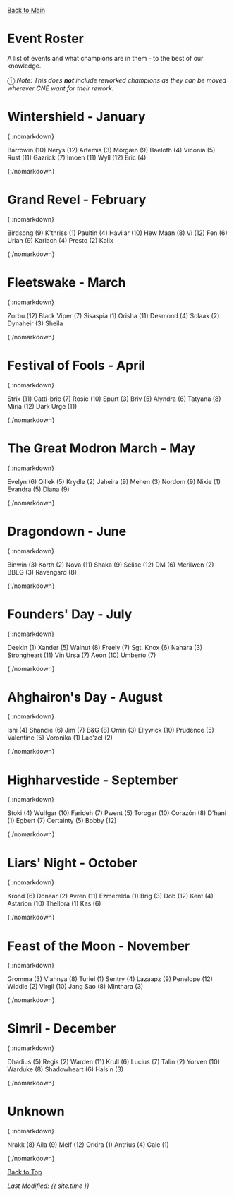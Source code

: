 [Back to Main](index.md)

# Event Roster

A list of events and what champions are in them - to the best of our knowledge.

<span style="font-size:1.2em;">ⓘ</span> *Note: This does **not** include reworked champions as they can be moved wherever CNE want for their rework.*

# Wintershield - January

{::nomarkdown}

<span class="eventRosterHolder">
<span class="eventRosterChampion" id="barrowin" style="background-image:url(images/portraits/barrowin.png)">Barrowin (10)</span>
<span class="eventRosterChampion" id="nerys" style="background-image:url(images/portraits/nerys.png)">Nerys (12)</span>
<span class="eventRosterChampion" id="artemis" style="background-image:url(images/portraits/artemis.png)">Artemis (3)</span>
<span class="eventRosterChampion" id="morgaen" style="background-image:url(images/portraits/morgaen.png)">Môrgæn (9)</span>
<span class="eventRosterChampion" id="baeloth" style="background-image:url(images/portraits/baeloth.png)">Baeloth (4)</span>
<span class="eventRosterChampion" id="viconia" style="background-image:url(images/portraits/viconia.png)">Viconia (5)</span>
<span class="eventRosterChampion" id="rust" style="background-image:url(images/portraits/rust.png)">Rust (11)</span>
<span class="eventRosterChampion" id="gazrick" style="background-image:url(images/portraits/gazrick.png)">Gazrick (7)</span>
<span class="eventRosterChampion" id="imoen" style="background-image:url(images/portraits/imoen.png)">Imoen (11)</span>
<span class="eventRosterChampion" id="wyll" style="background-image:url(images/portraits/wyll.png)">Wyll (12)</span>
<span class="eventRosterChampion" id="eric" style="background-image:url(images/portraits/eric.png)">Eric (4)</span>
</span>

{:/nomarkdown}

# Grand Revel - February

{::nomarkdown}

<span class="eventRosterHolder">
<span class="eventRosterChampion" id="birdsong" style="background-image:url(images/portraits/birdsong.png)">Birdsong (9)</span>
<span class="eventRosterChampion" id="kthriss" style="background-image:url(images/portraits/kthriss.png)">K'thriss (1)</span>
<span class="eventRosterChampion" id="paultin" style="background-image:url(images/portraits/paultin.png)">Paultin (4)</span>
<span class="eventRosterChampion" id="havilar" style="background-image:url(images/portraits/havilar.png)">Havilar (10)</span>
<span class="eventRosterChampion" id="hewmaan" style="background-image:url(images/portraits/hewmaan.png)">Hew Maan (8)</span>
<span class="eventRosterChampion" id="vi" style="background-image:url(images/portraits/vi.png)">Vi (12)</span>
<span class="eventRosterChampion" id="fen" style="background-image:url(images/portraits/fen.png)">Fen (6)</span>
<span class="eventRosterChampion" id="uriah" style="background-image:url(images/portraits/uriah.png)">Uriah (9)</span>
<span class="eventRosterChampion" id="karlach" style="background-image:url(images/portraits/karlach.png)">Karlach (4)</span>
<span class="eventRosterChampion" id="presto" style="background-image:url(images/portraits/presto.png)">Presto (2)</span>
<span class="eventRosterChampion" id="kalix" style="background-image:url(images/portraits/kalix.png)">Kalix</span>
</span>

{:/nomarkdown}

# Fleetswake - March

{::nomarkdown}

<span class="eventRosterHolder">
<span class="eventRosterChampion" id="zorbu" style="background-image:url(images/portraits/zorbu.png)">Zorbu (12)</span>
<span class="eventRosterChampion" id="blackviper" style="background-image:url(images/portraits/blackviper.png)">Black Viper (7)</span>
<span class="eventRosterChampion" id="sisaspia" style="background-image:url(images/portraits/sisaspia.png)">Sisaspia (1)</span>
<span class="eventRosterChampion" id="orisha" style="background-image:url(images/portraits/orisha.png)">Orisha (11)</span>
<span class="eventRosterChampion" id="desmond" style="background-image:url(images/portraits/desmond.png)">Desmond (4)</span>
<span class="eventRosterChampion" id="solaak" style="background-image:url(images/portraits/solaak.png)">Solaak (2)</span>
<span class="eventRosterChampion" id="dynaheir" style="background-image:url(images/portraits/dynaheir.png)">Dynaheir (3)</span>
<span class="eventRosterChampion" id="sheila" style="background-image:url(images/portraits/sheila.png)">Sheila</span>
</span>

{:/nomarkdown}

# Festival of Fools - April

{::nomarkdown}

<span class="eventRosterHolder">
<span class="eventRosterChampion" id="strix" style="background-image:url(images/portraits/strix.png)">Strix (11)</span>
<span class="eventRosterChampion" id="cattibrie" style="background-image:url(images/portraits/cattibrie.png)">Catti-brie (7)</span>
<span class="eventRosterChampion" id="rosie" style="background-image:url(images/portraits/rosie.png)">Rosie (10)</span>
<span class="eventRosterChampion" id="spurt" style="background-image:url(images/portraits/spurt.png)">Spurt (3)</span>
<span class="eventRosterChampion" id="briv" style="background-image:url(images/portraits/briv.png)">Briv (5)</span>
<span class="eventRosterChampion" id="alyndra" style="background-image:url(images/portraits/alyndra.png)">Alyndra (6)</span>
<span class="eventRosterChampion" id="tatyana" style="background-image:url(images/portraits/tatyana.png)">Tatyana (8)</span>
<span class="eventRosterChampion" id="miria" style="background-image:url(images/portraits/miria.png)">Miria (12)</span>
<span class="eventRosterChampion" id="darkurge" style="background-image:url(images/portraits/darkurge.png)">Dark Urge (11)</span>
</span>

{:/nomarkdown}

# The Great Modron March - May

{::nomarkdown}

<span class="eventRosterHolder">
<span class="eventRosterChampion" id="evelyn" style="background-image:url(images/portraits/evelyn.png)">Evelyn (6)</span>
<span class="eventRosterChampion" id="qillek" style="background-image:url(images/portraits/qillek.png)">Qillek (5)</span>
<span class="eventRosterChampion" id="krydle" style="background-image:url(images/portraits/krydle.png)">Krydle (2)</span>
<span class="eventRosterChampion" id="jaheira" style="background-image:url(images/portraits/jaheira.png)">Jaheira (9)</span>
<span class="eventRosterChampion" id="mehen" style="background-image:url(images/portraits/mehen.png)">Mehen (3)</span>
<span class="eventRosterChampion" id="nordom" style="background-image:url(images/portraits/nordom.png)">Nordom (9)</span>
<span class="eventRosterChampion" id="nixie" style="background-image:url(images/portraits/nixie.png)">Nixie (1)</span>
<span class="eventRosterChampion" id="evandra" style="background-image:url(images/portraits/evandra.png)">Evandra (5)</span>
<span class="eventRosterChampion" id="diana" style="background-image:url(images/portraits/diana.png)">Diana (9)</span>
</span>

{:/nomarkdown}

# Dragondown - June

{::nomarkdown}

<span class="eventRosterHolder">
<span class="eventRosterChampion" id="binwin" style="background-image:url(images/portraits/binwin.png)">Binwin (3)</span>
<span class="eventRosterChampion" id="korth" style="background-image:url(images/portraits/korth.png)">Korth (2)</span>
<span class="eventRosterChampion" id="nova" style="background-image:url(images/portraits/nova.png)">Nova (11)</span>
<span class="eventRosterChampion" id="shaka" style="background-image:url(images/portraits/shaka.png)">Shaka (9)</span>
<span class="eventRosterChampion" id="selise" style="background-image:url(images/portraits/selise.png)">Selise (12)</span>
<span class="eventRosterChampion" id="dm" style="background-image:url(images/portraits/dm.png)">DM (6)</span>
<span class="eventRosterChampion" id="merilwen" style="background-image:url(images/portraits/merilwen.png)">Merilwen (2)</span>
<span class="eventRosterChampion" id="bbeg" style="background-image:url(images/portraits/bbeg.png)">BBEG (3)</span>
<span class="eventRosterChampion" id="ravengard" style="background-image:url(images/portraits/ravengard.png)">Ravengard (8)</span>
</span>

{:/nomarkdown}

# Founders' Day - July

{::nomarkdown}

<span class="eventRosterHolder">
<span class="eventRosterChampion" id="deekin" style="background-image:url(images/portraits/deekin.png)">Deekin (1)</span>
<span class="eventRosterChampion" id="xander" style="background-image:url(images/portraits/xander.png)">Xander (5)</span>
<span class="eventRosterChampion" id="walnut" style="background-image:url(images/portraits/walnut.png)">Walnut (8)</span>
<span class="eventRosterChampion" id="freely" style="background-image:url(images/portraits/freely.png)">Freely (7)</span>
<span class="eventRosterChampion" id="sgtknox" style="background-image:url(images/portraits/sgtknox.png)">Sgt. Knox (6)</span>
<span class="eventRosterChampion" id="nahara" style="background-image:url(images/portraits/nahara.png)">Nahara (3)</span>
<span class="eventRosterChampion" id="strongheart" style="background-image:url(images/portraits/strongheart.png)">Strongheart (11)</span>
<span class="eventRosterChampion" id="vinursa" style="background-image:url(images/portraits/vinursa.png)">Vin Ursa (7)</span>
<span class="eventRosterChampion" id="aeon" style="background-image:url(images/portraits/aeon.png)">Aeon (10)</span>
<span class="eventRosterChampion" id="umberto" style="background-image:url(images/portraits/umberto.png)">Umberto (7)</span>
</span>

{:/nomarkdown}

# Ahghairon's Day - August

{::nomarkdown}

<span class="eventRosterHolder">
<span class="eventRosterChampion" id="ishi" style="background-image:url(images/portraits/ishi.png)">Ishi (4)</span>
<span class="eventRosterChampion" id="shandie" style="background-image:url(images/portraits/shandie.png)">Shandie (6)</span>
<span class="eventRosterChampion" id="jim" style="background-image:url(images/portraits/jim.png)">Jim (7)</span>
<span class="eventRosterChampion" id="b&g" style="background-image:url(images/portraits/b&g.png)">B&G (8)</span>
<span class="eventRosterChampion" id="omin" style="background-image:url(images/portraits/omin.png)">Omin (3)</span>
<span class="eventRosterChampion" id="ellywick" style="background-image:url(images/portraits/ellywick.png)">Ellywick (10)</span>
<span class="eventRosterChampion" id="prudence" style="background-image:url(images/portraits/prudence.png)">Prudence (5)</span>
<span class="eventRosterChampion" id="valentine" style="background-image:url(images/portraits/valentine.png)">Valentine (5)</span>
<span class="eventRosterChampion" id="voronika" style="background-image:url(images/portraits/voronika.png)">Voronika (1)</span>
<span class="eventRosterChampion" id="laezel" style="background-image:url(images/portraits/laezel.png)">Lae'zel (2)</span>
</span>

{:/nomarkdown}

# Highharvestide - September

{::nomarkdown}

<span class="eventRosterHolder">
<span class="eventRosterChampion" id="stoki" style="background-image:url(images/portraits/stoki.png)">Stoki (4)</span>
<span class="eventRosterChampion" id="wulfgar" style="background-image:url(images/portraits/wulfgar.png)">Wulfgar (10)</span>
<span class="eventRosterChampion" id="farideh" style="background-image:url(images/portraits/farideh.png)">Farideh (7)</span>
<span class="eventRosterChampion" id="pwent" style="background-image:url(images/portraits/pwent.png)">Pwent (5)</span>
<span class="eventRosterChampion" id="torogar" style="background-image:url(images/portraits/torogar.png)">Torogar (10)</span>
<span class="eventRosterChampion" id="corazon" style="background-image:url(images/portraits/corazon.png)">Corazón (8)</span>
<span class="eventRosterChampion" id="dhani" style="background-image:url(images/portraits/dhani.png)">D'hani (1)</span>
<span class="eventRosterChampion" id="egbert" style="background-image:url(images/portraits/egbert.png)">Egbert (7)</span>
<span class="eventRosterChampion" id="certainty" style="background-image:url(images/portraits/certainty.png)">Certainty (5)</span>
<span class="eventRosterChampion" id="bobby" style="background-image:url(images/portraits/bobby.png)">Bobby (12)</span>
</span>

{:/nomarkdown}

# Liars' Night - October

{::nomarkdown}

<span class="eventRosterHolder">
<span class="eventRosterChampion" id="krond" style="background-image:url(images/portraits/krond.png)">Krond (6)</span>
<span class="eventRosterChampion" id="donaar" style="background-image:url(images/portraits/donaar.png)">Donaar (2)</span>
<span class="eventRosterChampion" id="avren" style="background-image:url(images/portraits/avren.png)">Avren (11)</span>
<span class="eventRosterChampion" id="ezmerelda" style="background-image:url(images/portraits/ezmerelda.png)">Ezmerelda (1)</span>
<span class="eventRosterChampion" id="brig" style="background-image:url(images/portraits/brig.png)">Brig (3)</span>
<span class="eventRosterChampion" id="dob" style="background-image:url(images/portraits/dob.png)">Dob (12)</span>
<span class="eventRosterChampion" id="kent" style="background-image:url(images/portraits/kent.png)">Kent (4)</span>
<span class="eventRosterChampion" id="astarion" style="background-image:url(images/portraits/astarion.png)">Astarion (10)</span>
<span class="eventRosterChampion" id="thellora" style="background-image:url(images/portraits/thellora.png)">Thellora (1)</span>
<span class="eventRosterChampion" id="kas" style="background-image:url(images/portraits/kas.png)">Kas (6)</span>
</span>

{:/nomarkdown}

# Feast of the Moon - November

{::nomarkdown}

<span class="eventRosterHolder">
<span class="eventRosterChampion" id="gromma" style="background-image:url(images/portraits/gromma.png)">Gromma (3)</span>
<span class="eventRosterChampion" id="vlahnya" style="background-image:url(images/portraits/vlahnya.png)">Vlahnya (8)</span>
<span class="eventRosterChampion" id="turiel" style="background-image:url(images/portraits/turiel.png)">Turiel (1)</span>
<span class="eventRosterChampion" id="sentry" style="background-image:url(images/portraits/sentry.png)">Sentry (4)</span>
<span class="eventRosterChampion" id="lazaapz" style="background-image:url(images/portraits/lazaapz.png)">Lazaapz (9)</span>
<span class="eventRosterChampion" id="penelope" style="background-image:url(images/portraits/penelope.png)">Penelope (12)</span>
<span class="eventRosterChampion" id="widdle" style="background-image:url(images/portraits/widdle.png)">Widdle (2)</span>
<span class="eventRosterChampion" id="virgil" style="background-image:url(images/portraits/virgil.png)">Virgil (10)</span>
<span class="eventRosterChampion" id="jangsao" style="background-image:url(images/portraits/jangsao.png)">Jang Sao (8)</span>
<span class="eventRosterChampion" id="minthara" style="background-image:url(images/portraits/minthara.png)">Minthara (3)</span>
</span>

{:/nomarkdown}

# Simril - December

{::nomarkdown}

<span class="eventRosterHolder">
<span class="eventRosterChampion" id="dhadius" style="background-image:url(images/portraits/dhadius.png)">Dhadius (5)</span>
<span class="eventRosterChampion" id="regis" style="background-image:url(images/portraits/regis.png)">Regis (2)</span>
<span class="eventRosterChampion" id="warden" style="background-image:url(images/portraits/warden.png)">Warden (11)</span>
<span class="eventRosterChampion" id="krull" style="background-image:url(images/portraits/krull.png)">Krull (6)</span>
<span class="eventRosterChampion" id="lucius" style="background-image:url(images/portraits/lucius.png)">Lucius (7)</span>
<span class="eventRosterChampion" id="talin" style="background-image:url(images/portraits/talin.png)">Talin (2)</span>
<span class="eventRosterChampion" id="yorven" style="background-image:url(images/portraits/yorven.png)">Yorven (10)</span>
<span class="eventRosterChampion" id="warduke" style="background-image:url(images/portraits/warduke.png)">Warduke (8)</span>
<span class="eventRosterChampion" id="shadowheart" style="background-image:url(images/portraits/shadowheart.png)">Shadowheart (6)</span>
<span class="eventRosterChampion" id="halsin" style="background-image:url(images/portraits/halsin.png)">Halsin (3)</span>
</span>

{:/nomarkdown}

# Unknown

{::nomarkdown}

<span class="eventRosterHolder">
<span class="eventRosterChampion" id="nrakk" style="background-image:url(images/portraits/nrakk.png)">Nrakk (8)</span>
<span class="eventRosterChampion" id="aila" style="background-image:url(images/portraits/aila.png)">Aila (9)</span>
<span class="eventRosterChampion" id="melf" style="background-image:url(images/portraits/melf.png)">Melf (12)</span>
<span class="eventRosterChampion" id="orkira" style="background-image:url(images/portraits/orkira.png)">Orkira (1)</span>
<span class="eventRosterChampion" id="antrius" style="background-image:url(images/portraits/antrius.png)">Antrius (4)</span>
<span class="eventRosterChampion" id="gale" style="background-image:url(images/portraits/gale.png)">Gale (1)</span>
</span>

{:/nomarkdown}

[Back to Top](#top)

*Last Modified: {{ site.time }}*